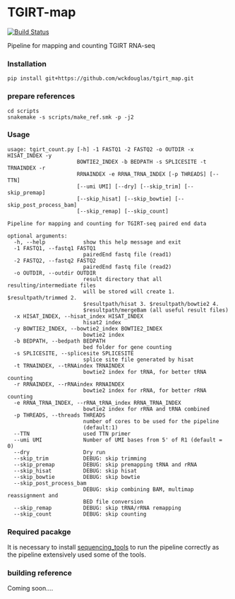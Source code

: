 # TGIRT-map # 

[![Build Status](https://travis-ci.org/wckdouglas/tgirt_map.svg?branch=master)](https://travis-ci.org/wckdouglas/tgirt_map)


Pipeline for mapping and counting TGIRT RNA-seq

### Installation ###

```
pip install git+https://github.com/wckdouglas/tgirt_map.git
```

### prepare references ###
```
cd scripts
snakemake -s scripts/make_ref.smk -p -j2 
```

### Usage ###

```
usage: tgirt_count.py [-h] -1 FASTQ1 -2 FASTQ2 -o OUTDIR -x HISAT_INDEX -y
                      BOWTIE2_INDEX -b BEDPATH -s SPLICESITE -t TRNAINDEX -r
                      RRNAINDEX -e RRNA_TRNA_INDEX [-p THREADS] [--TTN]
                      [--umi UMI] [--dry] [--skip_trim] [--skip_premap]
                      [--skip_hisat] [--skip_bowtie] [--skip_post_process_bam]
                      [--skip_remap] [--skip_count]

Pipeline for mapping and counting for TGIRT-seq paired end data

optional arguments:
  -h, --help            show this help message and exit
  -1 FASTQ1, --fastq1 FASTQ1
                        pairedEnd fastq file (read1)
  -2 FASTQ2, --fastq2 FASTQ2
                        pairedEnd fastq file (read2)
  -o OUTDIR, --outdir OUTDIR
                        result directory that all resulting/intermediate files
                        will be stored will create 1. $resultpath/trimmed 2.
                        $resultpath/hisat 3. $resultpath/bowtie2 4.
                        $resultpath/mergeBam (all useful result files)
  -x HISAT_INDEX, --hisat_index HISAT_INDEX
                        hisat2 index
  -y BOWTIE2_INDEX, --bowtie2_index BOWTIE2_INDEX
                        bowtie2 index
  -b BEDPATH, --bedpath BEDPATH
                        bed folder for gene counting
  -s SPLICESITE, --splicesite SPLICESITE
                        splice site file generated by hisat
  -t TRNAINDEX, --tRNAindex TRNAINDEX
                        bowtie2 index for tRNA, for better tRNA counting
  -r RRNAINDEX, --rRNAindex RRNAINDEX
                        bowtie2 index for rRNA, for better rRNA counting
  -e RRNA_TRNA_INDEX, --rRNA_tRNA_index RRNA_TRNA_INDEX
                        bowtie2 index for rRNA and tRNA combined
  -p THREADS, --threads THREADS
                        number of cores to be used for the pipeline
                        (default:1)
  --TTN                 used TTN primer
  --umi UMI             Number of UMI bases from 5' of R1 (default = 0)
  --dry                 Dry run
  --skip_trim           DEBUG: skip trimming
  --skip_premap         DEBUG: skip premapping tRNA and rRNA
  --skip_hisat          DEBUG: skip hisat
  --skip_bowtie         DEBUG: skip bowtie
  --skip_post_process_bam
                        DEBUG: skip combining BAM, multimap reassignment and
                        BED file conversion
  --skip_remap          DEBUG: skip tRNA/rRNA remapping
  --skip_count          DEBUG: skip counting
```


### Required pacakge ###
It is necessary to install [sequencing_tools](https://wckdouglas.github.io/sequencing_tools) to run the pipeline correctly as the pipeline extensively used some of the tools.

### building reference ###

Coming soon....

